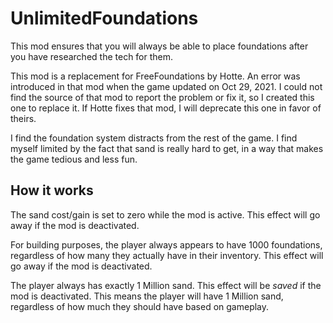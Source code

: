 # UnlimitedFoundations

This mod ensures that you will always be able to place foundations after you have researched the tech for them.

This mod is a replacement for FreeFoundations by Hotte.  An error was introduced in that mod when the game updated on Oct 29, 2021.  I could not find the source of that mod to report the problem or fix it, so I created this one to replace it.  If Hotte fixes that mod, I will deprecate this one in favor of theirs.

I find the foundation system distracts from the rest of the game. I find myself limited by the fact that sand is really hard to get, in a way that makes the game tedious and less fun.

## How it works

The sand cost/gain is set to zero while the mod is active.  This effect will go away if the mod is deactivated.

For building purposes, the player always appears to have 1000 foundations, regardless of how many they actually have in their inventory.  This effect will go away if the mod is deactivated.

The player always has exactly 1 Million sand.  This effect will be *saved* if the mod is deactivated.  This means the player will have 1 Million sand, regardless of how much they should have based on gameplay.  
